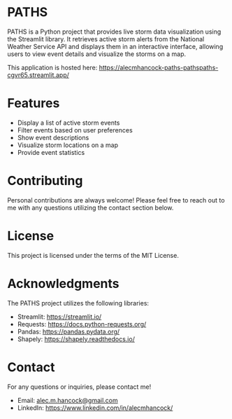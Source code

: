 # PATHS

PATHS is a Python project that provides live storm data visualization using the Streamlit library. It retrieves active storm alerts from the National Weather Service API and displays them in an interactive interface, allowing users to view event details and visualize the storms on a map.

This application is hosted here: https://alecmhancock-paths-pathspaths-cgvr65.streamlit.app/
# Features
- Display a list of active storm events
- Filter events based on user preferences
- Show event descriptions
- Visualize storm locations on a map
- Provide event statistics


# Contributing
Personal contributions are always welcome! Please feel free to reach out to me with any questions utilizing the contact section below.

# License
This project is licensed under the terms of the MIT License.

# Acknowledgments
The PATHS project utilizes the following libraries:

- Streamlit: https://streamlit.io/
- Requests: https://docs.python-requests.org/
- Pandas: https://pandas.pydata.org/
- Shapely: https://shapely.readthedocs.io/

# Contact
For any questions or inquiries, please contact me!
- Email: alec.m.hancock@gmail.com
- LinkedIn: https://www.linkedin.com/in/alecmhancock/
